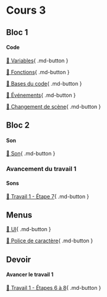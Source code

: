 # Cours 3
## Bloc 1
 
#### Code
[📝 Variables](./code/variables.md){ .md-button }      

[📝 Fonctions](./code/fonctions.md){ .md-button }      

[📝 Bases du code](./code/base.md){ .md-button }     

[📝 Événements](./code/evenements.md){ .md-button }      

[📝 Changement de scène](./code/changement_scene.md){ .md-button }      



## Bloc 2
#### Son
[📝 Son](./unity/son.md){ .md-button }   

### Avancement du travail 1
#### Sons
[💼 Travail 1 - Étape 7](https://tim-montmorency.com/compendium/582-401-realite-mixte/consignes/travail1-son.html){ .md-button }     

       
## Menus
[📝 UI](./unity/UI.md){ .md-button }    

[📝 Police de caractère](./unity/font.md){ .md-button }


## Devoir 
#### Avancer le travail 1
[💼 Travail 1 - Étapes 6 à 8](https://tim-montmorency.com/compendium/582-401-realite-mixte/consignes/travail1){ .md-button }   
